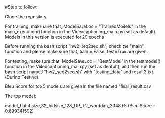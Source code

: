 #Step to follow:


Clone the repository


For training, make sure that, ModelSaveLoc = "TrainedModels" in the main_execution() function in the Videocaptioning_main.py (set as default). Models in this version is executed for 20 epochs


Before running the bash script "hw2_seq2seq.sh", check the "main" function and please make sure that, train = False, test=True are given.


For testing, make sure that, ModelSaveLoc = "BestModel" in the testmodel() function in the Videocaptioning_main.py (set as deafult), and then run the bash script named "hw2_seq2seq.sh" with "testing_data" and result3.txt. (During Testing)



Bleu Score for top 5 models are given in the file named "final_result.csv

The top model:

model_batchsize_32_hidsize_128_DP_0.2_worddim_2048.h5 (Bleu Score - 0.699341592)



